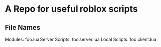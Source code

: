 # A Repo for useful roblox scripts

## File Names
Modules: foo.lua
Server Scripts: foo.server.lua
Local Scripts: foo.client.lua
